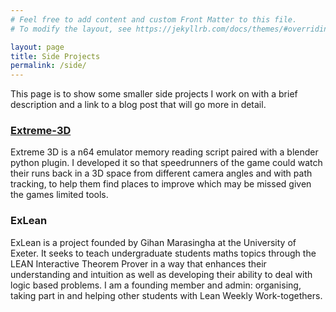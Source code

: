 ```yaml
---
# Feel free to add content and custom Front Matter to this file.
# To modify the layout, see https://jekyllrb.com/docs/themes/#overriding-theme-defaults

layout: page
title: Side Projects
permalink: /side/
---
```


This page is to show some smaller side projects I work on with a brief description and a link to a blog post that will go more in detail.

<h3><a href="/sideproject/2022/03/26/extreme-3d.html">Extreme-3D</a></h3>
Extreme 3D is a n64 emulator memory reading script paired with a blender python plugin.
I developed it so that speedrunners of the game could watch their runs back in a 3D space from different camera angles and with path tracking, to help them find places to improve which may be missed given the games limited tools.

<h3>ExLean</h3>
ExLean is a project founded by Gihan Marasingha at the University of Exeter. It seeks to teach undergraduate students maths topics through the LEAN Interactive Theorem Prover in a way that enhances their understanding and intuition as well as developing their ability to deal with logic based problems. I am a founding member and admin: organising, taking part in and helping other students with Lean Weekly Work-togethers.